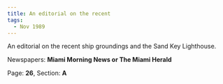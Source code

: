 ```yaml
---  
title: An editorial on the recent  
tags:  
  - Nov 1989  
---  
```

  
An editorial on the recent ship groundings and the Sand Key Lighthouse.  
  
Newspapers: **Miami Morning News or The Miami Herald**  
  
Page: **26**, Section: **A** 
